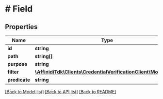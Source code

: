 # # Field

## Properties

Name | Type | Description | Notes
------------ | ------------- | ------------- | -------------
**id** | **string** |  | [optional]
**path** | **string[]** |  | [optional]
**purpose** | **string** |  | [optional]
**filter** | [**\AffinidiTdk\Clients\CredentialVerificationClient\Model\Filter**](Filter.md) |  | [optional]
**predicate** | **string** |  | [optional]

[[Back to Model list]](../../README.md#models) [[Back to API list]](../../README.md#endpoints) [[Back to README]](../../README.md)

